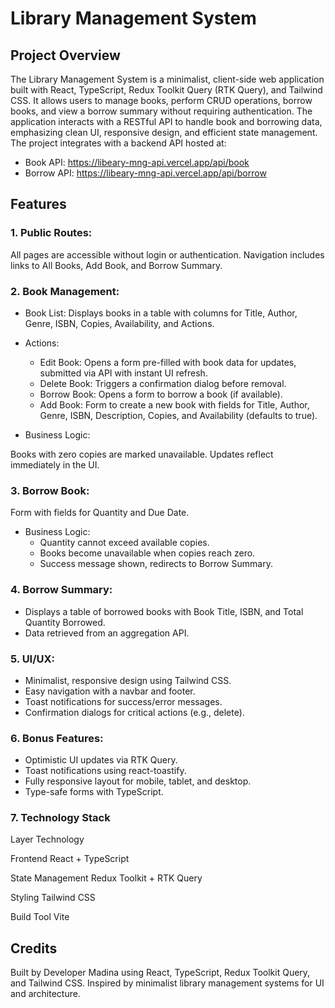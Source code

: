# Library Management System

## Project Overview

The Library Management System is a minimalist, client-side web application built with React, TypeScript, Redux Toolkit Query (RTK Query), and Tailwind CSS. It allows users to manage books, perform CRUD operations, borrow books, and view a borrow summary without requiring authentication. The application interacts with a RESTful API to handle book and borrowing data, emphasizing clean UI, responsive design, and efficient state management.
The project integrates with a backend API hosted at:

- Book API: https://libeary-mng-api.vercel.app/api/book
- Borrow API: https://libeary-mng-api.vercel.app/api/borrow

## Features

### 1. Public Routes:

All pages are accessible without login or authentication.
Navigation includes links to All Books, Add Book, and Borrow Summary.

### 2. Book Management:

- Book List: Displays books in a table with columns for Title, Author, Genre, ISBN, Copies, Availability, and Actions.
- Actions:

  - Edit Book: Opens a form pre-filled with book data for updates, submitted via API with instant UI refresh.
  - Delete Book: Triggers a confirmation dialog before removal.
  - Borrow Book: Opens a form to borrow a book (if available).
  - Add Book: Form to create a new book with fields for Title, Author, Genre, ISBN, Description, Copies, and Availability (defaults to true).

- Business Logic:

Books with zero copies are marked unavailable.
Updates reflect immediately in the UI.

### 3. Borrow Book:

Form with fields for Quantity and Due Date.

- Business Logic:
  - Quantity cannot exceed available copies.
  - Books become unavailable when copies reach zero.
  - Success message shown, redirects to Borrow Summary.

### 4. Borrow Summary:

- Displays a table of borrowed books with Book Title, ISBN, and Total Quantity Borrowed.
- Data retrieved from an aggregation API.

### 5. UI/UX:

- Minimalist, responsive design using Tailwind CSS.
- Easy navigation with a navbar and footer.
- Toast notifications for success/error messages.
- Confirmation dialogs for critical actions (e.g., delete).

### 6. Bonus Features:

- Optimistic UI updates via RTK Query.
- Toast notifications using react-toastify.
- Fully responsive layout for mobile, tablet, and desktop.
- Type-safe forms with TypeScript.

### 7. Technology Stack

Layer
Technology

Frontend
React + TypeScript

State Management
Redux Toolkit + RTK Query

Styling
Tailwind CSS

Build Tool
Vite

## Credits

Built by Developer Madina using React, TypeScript, Redux Toolkit Query, and Tailwind CSS. Inspired by minimalist library management systems for UI and architecture.
